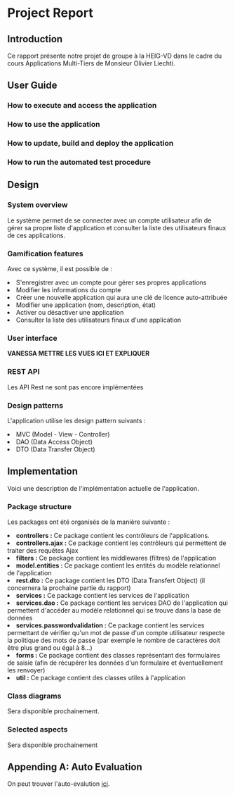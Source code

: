 # Project Report

## Introduction
Ce rapport présente notre projet de groupe à la HEIG-VD dans le cadre du cours Applications Multi-Tiers de Monsieur Olivier Liechti.

## User Guide

### How to execute and access the application

### How to use the application
### How to update, build and deploy the application
### How to run the automated test procedure


## Design

### System overview
Le système permet de se connecter avec un compte utilisateur afin de gérer sa propre liste d'application et consulter la liste des utilisateurs finaux de ces applications.
### Gamification features
Avec ce système, il est possible de :

<li>S'enregistrer avec un compte pour gérer ses propres applications
<li>Modifier les informations du compte
<li>Créer une nouvelle application qui aura une clé de licence auto-attribuée
<li>Modifier une application (nom, description, état)
<li>Activer ou désactiver une application
<li>Consulter la liste des utilisateurs finaux d'une application

### User interface
<b>VANESSA METTRE LES VUES ICI ET EXPLIQUER</b>

### REST API
Les API Rest ne sont pas encore implémentées

### Design patterns
L'application utilise les design pattern suivants :

<li>MVC (Model - View - Controller)
<li>DAO (Data Access Object)
<li>DTO (Data Transfer Object)


## Implementation
Voici une description de l'implémentation actuelle de l'application.

### Package structure
Les packages ont été organisés de la manière suivante :

<li><b>controllers :</b> Ce package contient les contrôleurs de l'applications.

<li><b>controllers.ajax :</b> Ce package contient les contrôleurs qui permettent de traiter des requêtes Ajax

<li><b>filters :</b> Ce package contient les middlewares (filtres) de l'application

<li><b>model.entities :</b> Ce package contient les entités du modèle relationnel de l'application

<li><b>rest.dto :</b> Ce package contient les DTO (Data Transfert Object) (il concernera la prochaine partie du rapport)

<li><b>services :</b> Ce package contient les services de l'application

<li><b>services.dao :</b> Ce package contient les services DAO de l'application qui permettent d'accéder au modèle relationnel qui se trouve dans la base de données

<li><b>services.passwordvalidation :</b> Ce package contient les services permettant de vérifier qu'un mot de passe d'un compte utilisateur respecte la politique des mots de passe (par exemple le nombre de caractères doit être plus grand ou égal à 8...)

<li><b>forms :</b> Ce package contient des classes représentant des formulaires de saisie (afin de récupérer les données d'un formulaire et éventuellement les renvoyer)

<li><b>util :</b> Ce package contient des classes utiles à l'application

### Class diagrams
Sera disponible prochainement.
### Selected aspects
Sera disponible prochainement

## Appending A: Auto Evaluation
On peut trouver l'auto-evalution [ici](evaluation/evaluation.docx).

